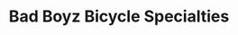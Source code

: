 ---
title: "Bad Boyz Bicycle Specialties"
url: /vancouver/bad-boyz-bicycle-specialties/
shop: bicycle
---
